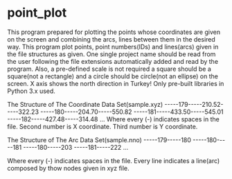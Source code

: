 # point_plot
This program prepared for plotting the points whose coordinates are given on the screen and combining the arcs, lines between them in the desired way.
This program plot points, point numbers(IDs) and lines(arcs) given in the file structures as given. One single project name should be read from the user following the file extensions automatically added and read by the program. Also, a pre-defined scale is not required a square should be a square(not a rectangle) and a circle should be circle(not an ellipse) on the screen. X axis shows the north direction in Turkey!
Only pre-built libraries in Python 3.x used.

The Structure of The Coordinate Data Set(sample.xyz)
-----179-----210.52-----322.23
-----180-----204.70-----550.82
-----181-----433.50-----545.01
-----182-----427.48-----314.48
...
Where every (-) indicates spaces in the file. Second number is X coordinate. Third number is Y coordinate.

The Structure of The Arc Data Set(sample.nno)
-----179-----180
-----180-----181
-----180-----203
-----181-----222
...

Where every (-) indicates spaces in the file. Every line indicates a line(arc) composed by thow nodes given in xyz file.
